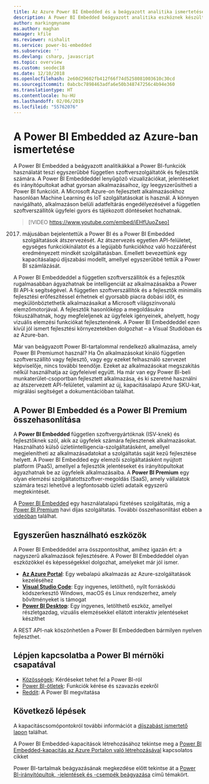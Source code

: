```yaml
---
title: Az Azure Power BI Embedded és a beágyazott analitika ismertetése | Microsoft Docs
description: A Power BI Embedded beágyazott analitika eszköznek készült, mellyel a független szoftverszállítók lenyűgöző vizualizációkat, jelentéseket és irányítópultokat adhatnak gyorsan alkalmazásaikhoz, így leegyszerűsíthetik a Power BI funkcióit. Útmutató beágyazott analitikai szoftver, beágyazott analitikai eszközök, vagy beágyazott üzleti intelligencia eszközök alkalmazásához a Power BI Embedded használatával.
author: markingmyname
ms.author: maghan
manager: kfile
ms.reviewer: nishalit
ms.service: power-bi-embedded
ms.subservice: ''
ms.devlang: csharp, javascript
ms.topic: overview
ms.custom: seodec18
ms.date: 12/10/2018
ms.openlocfilehash: 2e60d29602fb412f66f74d5258081003610c30cd
ms.sourcegitcommit: 0abcbc7898463adfa6e50b348747256c4b94e360
ms.translationtype: HT
ms.contentlocale: hu-HU
ms.lasthandoff: 02/06/2019
ms.locfileid: "55762076"
---
```

# <a name="what-is-power-bi-embedded-in-azure"></a>A Power BI Embedded az Azure-ban ismertetése

A Power BI Embedded a beágyazott analitikákkal a Power BI-funkciók használatát teszi egyszerűbbé független szoftverszolgáltatók és fejlesztők számára. A Power BI Embeddeddel lenyűgöző vizualizációkat, jelentéseket és irányítópultokat adhat gyorsan alkalmazásaihoz, így leegyszerűsítheti a Power BI funkcióit. A Microsoft Azure-on fejlesztett alkalmazásokhoz hasonlóan Machine Learning és IoT szolgáltatásokat is használ. A könnyen navigálható, alkalmazáson belüli adatfeltárás engedélyezésével a független szoftverszállítók ügyfelei gyors és tájékozott döntéseket hozhatnak.

> [!VIDEO https://www.youtube.com/embed/iEHfUuoZseo]

2017. májusában bejelentettük a Power BI és a Power BI Embedded szolgáltatások átszervezését. Az átszervezés egyetlen API-felületet, egységes funkciókínálatot és a legújabb funkciókhoz való hozzáférést eredményezett mindkét szolgáltatásban. Emellett bevezettünk egy kapacitásalapú díjszabási modellt, amellyel egyszerűbbé tettük a Power BI számlázását.

A Power BI Embeddeddel a független szoftverszállítók és a fejlesztők rugalmasabban ágyazhatnak be intelligenciát az alkalmazásaikba a Power BI API-k segítségével. A független szoftverszállítók és a fejlesztők minimális fejlesztési erőfeszítéssel érhetnek el gyorsabb piacra dobási időt, és megkülönböztethetik alkalmazásaikat a Microsoft világszínvonalú elemzőmotorjával. A fejlesztők hasonlóképp a megoldásukra fókuszálhatnak, hogy megfeleljenek az ügyfelek igényeinek, ahelyett, hogy vizuális elemzési funkciókat fejlesztenének. A Power BI Embeddeddel ezen kívül jól ismert fejlesztési környezetekben dolgozhat – a Visual Studióban és az Azure-ban.

Már van beágyazott Power BI-tartalommal rendelkező alkalmazása, amely Power BI Premiumot használ? Ha Ön alkalmazásokat kínáló független szoftverszállító vagy fejlesztő, vagy egy ezeket felhasználó szervezet képviselője, nincs további teendője. Ezeket az alkalmazásokat megszakítás nélkül használhatja az ügyfeleivel együtt. Ha már van egy Power BI-beli munkaterület-csoportban fejlesztett alkalmazása, és ki szeretné használni az átszervezett API-felületet, valamint az új, kapacitásalapú Azure SKU-kat, migrálási segítséget a dokumentációban találhat.

## <a name="comparing-power-bi-embedded-with-power-bi-premium"></a>A Power BI Embedded és a Power BI Premium összehasonlítása

A **Power BI Embedded** független szoftvergyártóknak (ISV-knek) és fejlesztőknek szól, akik az ügyfelek számára fejlesztenek alkalmazásokat. Használható külső üzletiintelligencia-szolgáltatásként, amellyel megjelenítheti az alkalmazásadatokat a szolgáltatás saját kezű fejlesztése helyett. A Power BI Embedded egy elemzői szolgáltatásként nyújtott platform (PaaS), amellyel a fejlesztők jelentéseket és irányítópultokat ágyazhatnak be az ügyfeleik alkalmazásaiba. A **Power BI Premium** egy olyan elemzési szolgáltatottszoftver-megoldás (SaaS), amely vállalatok számára teszi lehetővé a legfontosabb üzleti adataik egyszerű megtekintését. 

A [Power BI Embedded](https://azure.microsoft.com/pricing/details/power-bi-embedded/) egy használatalapú fizetéses szolgáltatás, míg a [Power BI Premium](https://powerbi.microsoft.com/calculator/) havi díjas szolgáltatás. További összehasonlítást ebben a [videóban](https://www.youtube.com/watch?v=0y2oJikC6Xc&t=0s&list=PLv2BtOtLblH1dQPV49Ni12olDcUoW-GEl&index=3) találhat.

## <a name="easy-to-use-tools"></a>Egyszerűen használható eszközök

A Power BI Embeddeddel arra összpontosíthat, amihez igazán ért: a nagyszerű alkalmazások fejlesztésére. A Power BI Embeddeddel olyan eszközökkel és képességekkel dolgozhat, amelyeket már jól ismer.

* [**Az Azure Portal**](https://portal.azure.com/): Egy webalapú alkalmazás az Azure-szolgáltatások kezeléséhez
* [**Visual Studio Code**](https://code.visualstudio.com/docs): Egy ingyenes, letölthető, nyílt forráskódú kódszerkesztő Windows, macOS és Linux rendszerhez, amely bővítményeket is támogat
* [**Power BI Desktop**](https://powerbi.microsoft.com/desktop/): Egy ingyenes, letölthető eszköz, amellyel részletgazdag, vizuális elemzésekkel ellátott interaktív jelentéseket készíthet

A REST API-nak köszönhetően a Power BI Embeddedben bármilyen nyelven fejleszthet.

## <a name="engage-with-the-power-bi-engineering-team"></a>Lépjen kapcsolatba a Power BI mérnöki csapatával

* [Közösségek](https://community.powerbi.com/): Kérdéseket tehet fel a Power BI-ról
* [Power BI-ötletek](https://ideas.powerbi.com): Funkciók kérése és szavazás ezekről
* [Reddit](https://www.reddit.com/r/PowerBI/): A Power BI megvitatása

## <a name="next-steps"></a>Következő lépések

A kapacitáscsomópontokról további információt a [díjszabást ismertető lapon](https://azure.microsoft.com/pricing/details/power-bi-embedded/) találhat.

A Power BI Embedded-kapacitások létrehozásához tekintse meg a [Power BI Embedded-kapacitás az Azure Portalon való létrehozásával](azure-pbie-create-capacity.md) kapcsolatos cikket

Power BI-tartalmak beágyazásának megkezdése előtt tekintse át a [Power BI-irányítópultok, -jelentések és -csempék beágyazása](https://powerbi.microsoft.com/documentation/powerbi-developer-embedding-content/) című témakört.
